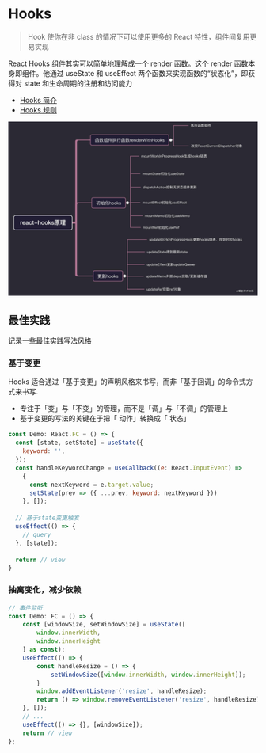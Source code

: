 # Hooks

> Hook 使你在非 class 的情况下可以使用更多的 React 特性，组件间复用更易实现

React Hooks 组件其实可以简单地理解成一个 render 函数。这个 render 函数本身即组件。他通过 useState 和 useEffect 两个函数来实现函数的“状态化”，即获得对 state 和生命周期的注册和访问能力

- [Hooks 简介](https://zh-hans.reactjs.org/docs/hooks-intro.html)
- [Hooks 规则](https://react.docschina.org/docs/hooks-rules.html)

![react-hooks原理](./hooks.jpg)

## 最佳实践

记录一些最佳实践写法风格

### 基于变更

Hooks 适合通过「基于变更」的声明风格来书写，而非「基于回调」的命令式方式来书写.

- 专注于「变」与「不变」的管理，而不是「调」与「不调」的管理上
- 基于变更的写法的关键在于把「 动作」转换成「 状态」

```js
const Demo: React.FC = () => {
  const [state, setState] = useState({
    keyword: '',
  });
  const handleKeywordChange = useCallback((e: React.InputEvent) =>
    {
      const nextKeyword = e.target.value;
      setState(prev => ({ ...prev, keyword: nextKeyword }))
    }, []);
  
  // 基于state变更触发
  useEffect(() => {
    // query
  }, [state]);

  return // view
}
```

### 抽离变化，减少依赖

```js
// 事件监听
const Demo: FC = () => {
    const [windowSize, setWindowSize] = useState([
        window.innerWidth,
        window.innerHeight
    ] as const);
    useEffect(() => {
        const handleResize = () => {
            setWindowSize([window.innerWidth, window.innerHeight]);
        }
        window.addEventListener('resize', handleResize);
        return () => window.removeEventListener('resize', handleResize);
    }, []);
    // ...
    useEffect(() => {}, [windowSize]);
    return // view
};
```
